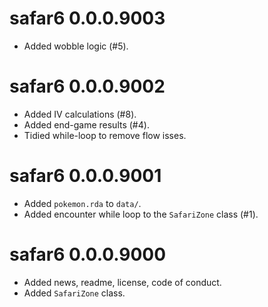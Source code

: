# safar6 0.0.0.9003

* Added wobble logic (#5).

# safar6 0.0.0.9002

* Added IV calculations (#8).
* Added end-game results (#4).
* Tidied while-loop to remove flow isses.

# safar6 0.0.0.9001

* Added `pokemon.rda` to `data/`.
* Added encounter while loop to the `SafariZone` class (#1).

# safar6 0.0.0.9000

* Added news, readme, license, code of conduct.
* Added `SafariZone` class.

